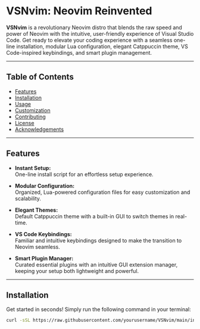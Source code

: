 # VSNvim: Neovim Reinvented

**VSNvim** is a revolutionary Neovim distro that blends the raw speed and power of Neovim with the intuitive, user-friendly experience of Visual Studio Code. Get ready to elevate your coding experience with a seamless one-line installation, modular Lua configuration, elegant Catppuccin theme, VS Code-inspired keybindings, and smart plugin management.

---

## Table of Contents

- [Features](#features)
- [Installation](#installation)
- [Usage](#usage)
- [Customization](#customization)
- [Contributing](#contributing)
- [License](#license)
- [Acknowledgements](#acknowledgements)

---

## Features

- **Instant Setup:**  
  One-line install script for an effortless setup experience.

- **Modular Configuration:**  
  Organized, Lua-powered configuration files for easy customization and scalability.

- **Elegant Themes:**  
  Default Catppuccin theme with a built-in GUI to switch themes in real-time.

- **VS Code Keybindings:**  
  Familiar and intuitive keybindings designed to make the transition to Neovim seamless.

- **Smart Plugin Manager:**  
  Curated essential plugins with an intuitive GUI extension manager, keeping your setup both lightweight and powerful.

---

## Installation

Get started in seconds! Simply run the following command in your terminal:

```bash
curl -sSL https://raw.githubusercontent.com/yourusername/VSNvim/main/install.sh | bash

